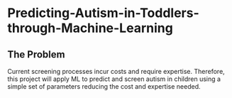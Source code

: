 # Predicting-Autism-in-Toddlers-through-Machine-Learning

## **The Problem**

Current screening processes incur costs and require expertise. Therefore, this project will apply ML to predict and screen autism in children using a simple set of parameters reducing the cost and expertise needed.


